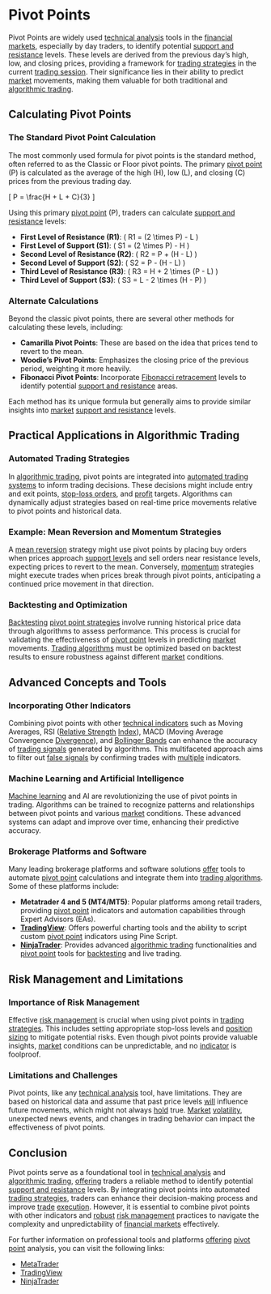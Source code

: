 # Pivot Points

Pivot Points are widely used [technical analysis](../t/technical_analysis.md) tools in the [financial markets](../f/financial_market.md), especially by day traders, to identify potential [support and resistance](../s/support_and_resistance.md) levels. These levels are derived from the previous day’s high, low, and closing prices, providing a framework for [trading strategies](../t/trading_strategies.md) in the current [trading session](../t/trading_session.md). Their significance lies in their ability to predict [market](../m/market.md) movements, making them valuable for both traditional and [algorithmic trading](../a/algorithmic_trading.md). 

## Calculating Pivot Points

### The Standard Pivot Point Calculation
The most commonly used formula for pivot points is the standard method, often referred to as the Classic or Floor pivot points. The primary [pivot point](../p/pivot_point.md) (P) is calculated as the average of the high (H), low (L), and closing (C) prices from the previous trading day.

\[ P = \frac{H + L + C}{3} \]

Using this primary [pivot point](../p/pivot_point.md) (P), traders can calculate [support and resistance](../s/support_and_resistance.md) levels:

- **First Level of Resistance (R1)**: \( R1 = (2 \times P) - L \)
- **First Level of Support (S1)**: \( S1 = (2 \times P) - H \)
- **Second Level of Resistance (R2)**: \( R2 = P + (H - L) \)
- **Second Level of Support (S2)**: \( S2 = P - (H - L) \)
- **Third Level of Resistance (R3)**: \( R3 = H + 2 \times (P - L) \)
- **Third Level of Support (S3)**: \( S3 = L - 2 \times (H - P) \)

### Alternate Calculations
Beyond the classic pivot points, there are several other methods for calculating these levels, including:

- **Camarilla Pivot Points**: These are based on the idea that prices tend to revert to the mean.
- **Woodie’s Pivot Points**: Emphasizes the closing price of the previous period, weighting it more heavily.
- **Fibonacci Pivot Points**: Incorporate [Fibonacci retracement](../f/fibonacci_retracement.md) levels to identify potential [support and resistance](../s/support_and_resistance.md) areas.

Each method has its unique formula but generally aims to provide similar insights into [market](../m/market.md) [support and resistance](../s/support_and_resistance.md) levels.

## Practical Applications in Algorithmic Trading

### Automated Trading Strategies
In [algorithmic trading](../a/algorithmic_trading.md), pivot points are integrated into [automated trading systems](../a/automated_trading_systems.md) to inform trading decisions. These decisions might include entry and exit points, [stop-loss orders](../s/stop-loss_orders.md), and [profit](../p/profit.md) targets. Algorithms can dynamically adjust strategies based on real-time price movements relative to pivot points and historical data.

### Example: Mean Reversion and Momentum Strategies
A [mean reversion](../m/mean_reversion.md) strategy might use pivot points by placing buy orders when prices approach [support levels](../s/support_levels.md) and sell orders near resistance levels, expecting prices to revert to the mean. Conversely, [momentum](../m/momentum.md) strategies might execute trades when prices break through pivot points, anticipating a continued price movement in that direction.

### Backtesting and Optimization
[Backtesting](../b/backtesting.md) [pivot point strategies](../p/pivot_point_strategies.md) involve running historical price data through algorithms to assess performance. This process is crucial for validating the effectiveness of [pivot point](../p/pivot_point.md) levels in predicting [market](../m/market.md) movements. [Trading algorithms](../t/trading_algorithms.md) must be optimized based on backtest results to ensure robustness against different [market](../m/market.md) conditions.

## Advanced Concepts and Tools

### Incorporating Other Indicators
Combining pivot points with other [technical indicators](../t/technical_indicators.md) such as Moving Averages, RSI ([Relative Strength](../r/relative_strength.md) [Index](../i/index_instrument.md)), MACD (Moving Average Convergence [Divergence](../d/divergence.md)), and [Bollinger Bands](../b/bollinger_bands.md) can enhance the accuracy of [trading signals](../t/trading_signals.md) generated by algorithms. This multifaceted approach aims to filter out [false signals](../f/false_signals_in_trading.md) by confirming trades with [multiple](../m/multiple.md) indicators.

### Machine Learning and Artificial Intelligence
[Machine learning](../m/machine_learning.md) and AI are revolutionizing the use of pivot points in trading. Algorithms can be trained to recognize patterns and relationships between pivot points and various [market](../m/market.md) conditions. These advanced systems can adapt and improve over time, enhancing their predictive accuracy.

### Brokerage Platforms and Software
Many leading brokerage platforms and software solutions [offer](../o/offer.md) tools to automate [pivot point](../p/pivot_point.md) calculations and integrate them into [trading algorithms](../t/trading_algorithms.md). Some of these platforms include:

- **Metatrader 4 and 5 (MT4/MT5)**: Popular platforms among retail traders, providing [pivot point](../p/pivot_point.md) indicators and automation capabilities through Expert Advisors (EAs).
- **[TradingView](../t/tradingview.md)**: Offers powerful charting tools and the ability to script custom [pivot point](../p/pivot_point.md) indicators using Pine Script.
- **[NinjaTrader](../n/ninjatrader.md)**: Provides advanced [algorithmic trading](../a/algorithmic_trading.md) functionalities and [pivot point](../p/pivot_point.md) tools for [backtesting](../b/backtesting.md) and live trading.

## Risk Management and Limitations

### Importance of Risk Management
Effective [risk management](../r/risk_management.md) is crucial when using pivot points in [trading strategies](../t/trading_strategies.md). This includes setting appropriate stop-loss levels and [position sizing](../p/position_sizing.md) to mitigate potential risks. Even though pivot points provide valuable insights, [market](../m/market.md) conditions can be unpredictable, and no [indicator](../i/indicator.md) is foolproof.

### Limitations and Challenges
Pivot points, like any [technical analysis](../t/technical_analysis.md) tool, have limitations. They are based on historical data and assume that past price levels [will](../w/will.md) influence future movements, which might not always [hold](../h/hold.md) true. [Market](../m/market.md) [volatility](../v/volatility.md), unexpected news events, and changes in trading behavior can impact the effectiveness of pivot points.

## Conclusion

Pivot points serve as a foundational tool in [technical analysis](../t/technical_analysis.md) and [algorithmic trading](../a/algorithmic_trading.md), [offering](../o/offering.md) traders a reliable method to identify potential [support and resistance](../s/support_and_resistance.md) levels. By integrating pivot points into automated [trading strategies](../t/trading_strategies.md), traders can enhance their decision-making process and improve [trade](../t/trade.md) [execution](../e/execution.md). However, it is essential to combine pivot points with other indicators and [robust](../r/robust.md) [risk management](../r/risk_management.md) practices to navigate the complexity and unpredictability of [financial markets](../f/financial_market.md) effectively.

For further information on professional tools and platforms [offering](../o/offering.md) [pivot point](../p/pivot_point.md) analysis, you can visit the following links:

- [MetaTrader](https://www.metatrader4.com)
- [TradingView](https://www.tradingview.com)
- [NinjaTrader](https://ninjatrader.com)
